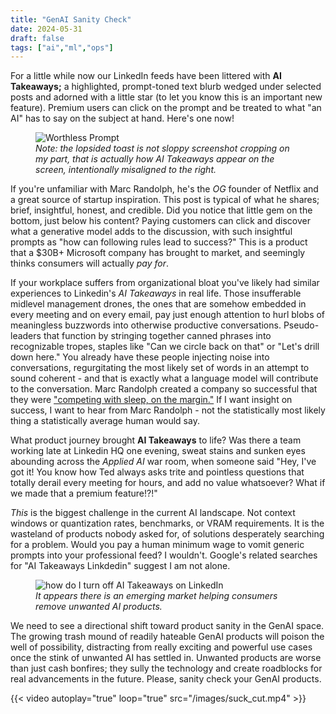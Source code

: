 ```yaml
---
title: "GenAI Sanity Check"
date: 2024-05-31
draft: false
tags: ["ai","ml","ops"]
---
```


For a little while now our LinkedIn feeds have been littered with **AI Takeaways;** a highlighted, prompt-toned text blurb wedged under selected posts and adorned with a little star (to let you know this is an important new feature).
Premium users can click on the prompt and be treated to what "an AI" has to say on the subject at hand. Here's one now!

<figure>
    <img src="/images/worthless-prompt.png" alt="Worthless Prompt">
    <figcaption><i>Note: the lopsided toast is not sloppy screenshot cropping on my part, that is actually how AI Takeaways appear on the screen, intentionally misaligned to the right.</i><figcaption>
</figure>

If you're unfamiliar with Marc Randolph, he's the _OG_ founder of Netflix and a great source of startup inspiration. This post is typical of what he shares; brief, insightful, honest, and credible. Did you notice that little gem on the bottom, just below his content? Paying customers can click and discover what a generative model adds to the discussion, with such insightful prompts as "how can following rules lead to success?" This is a product that a $30B+ Microsoft company has brought to market, and seemingly thinks consumers will actually _pay for_.

If your workplace suffers from organizational bloat you've likely had similar experiences to Linkedin's _AI Takeaways_ in real life. Those insufferable midlevel management drones, the ones that are somehow embedded in every meeting and on every email, pay just enough attention to hurl blobs of meaningless buzzwords into otherwise productive conversations. Pseudo-leaders that function by stringing together canned phrases into recognizable tropes, staples like "Can we circle back on that" or "Let's drill down here." You already have these people injecting noise into conversations, regurgitating the most likely set of words in an attempt to sound coherent - and that is exactly what a language model will contribute to the conversation. Marc Randolph created a company so successful that they were ["competing with sleep, on the margin."](https://www.theguardian.com/technology/2017/apr/18/netflix-competitor-sleep-uber-facebook) If I want insight on success, I want to hear from Marc Randolph - not the statistically most likely thing a statistically average human would say.

What product journey brought **AI Takeaways** to life? Was there a team working late at Linkedin HQ one evening, sweat stains and sunken eyes abounding across the _Applied AI_ war room, when someone said "Hey, I've got it! You know how Ted always asks trite and pointless questions that totally derail every meeting for hours, and add no value whatsoever? What if we made that a premium feature!?!"

_This_ is the biggest challenge in the current AI landscape. Not context windows or quantization rates, benchmarks, or VRAM requirements. It is the wasteland of products nobody asked for, of solutions desperately searching for a problem. Would you pay a human minimum wage to vomit generic prompts into your professional feed? I wouldn't. Google's related searches for "AI Takeaways Linkdedin" suggest I am not alone.
<figure>
    <img src="images/ai_takeaways_google_result.png" alt="how do I turn off AI Takeaways on LinkedIn">
    <figcaption><i>It appears there is an emerging market helping consumers remove unwanted AI products.</i></figcaption>
</figure>

We need to see a directional shift toward product sanity in the GenAI space. The growing trash mound of readily hateable GenAI products will poison the well of possibility, distracting from really exciting and powerful use cases once the stink of unwanted AI has settled in. Unwanted products are worse than just cash bonfires; they sully the technology and create roadblocks for real advancements in the future. Please, sanity check your GenAI products.

{{< video autoplay="true" loop="true" src="/images/suck_cut.mp4" >}}